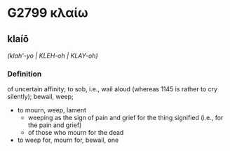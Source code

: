 # G2799 κλαίω

## klaíō

_(klah'-yo | KLEH-oh | KLAY-oh)_

### Definition

of uncertain affinity; to sob, i.e., wail aloud (whereas 1145 is rather to cry silently); bewail, weep; 

- to mourn, weep, lament
  - weeping as the sign of pain and grief for the thing signified (i.e., for the pain and grief)
  - of those who mourn for the dead
- to weep for, mourn for, bewail, one
